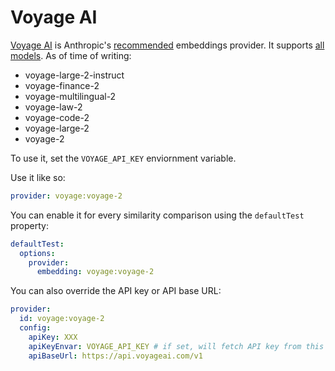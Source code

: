# Voyage AI

[Voyage AI](https://www.voyageai.com/) is Anthropic's [recommended](https://docs.anthropic.com/en/docs/embeddings) embeddings provider. It supports [all models](https://docs.voyageai.com/docs/embeddings). As of time of writing:

- voyage-large-2-instruct
- voyage-finance-2
- voyage-multilingual-2
- voyage-law-2
- voyage-code-2
- voyage-large-2
- voyage-2

To use it, set the `VOYAGE_API_KEY` enviornment variable.

Use it like so:

```yaml
provider: voyage:voyage-2
```

You can enable it for every similarity comparison using the `defaultTest` property:

```yaml
defaultTest:
  options:
    provider:
      embedding: voyage:voyage-2
```

You can also override the API key or API base URL:

```yaml
provider:
  id: voyage:voyage-2
  config:
    apiKey: XXX
    apiKeyEnvar: VOYAGE_API_KEY # if set, will fetch API key from this environment variable
    apiBaseUrl: https://api.voyageai.com/v1
```
